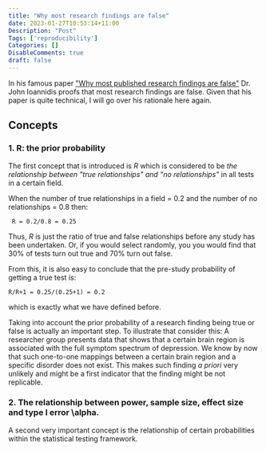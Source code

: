 ```yaml
---
title: "Why most research findings are false"
date: 2023-01-27T10:53:14+11:00
Description: "Post"
Tags: ['reproducibility']
Categories: []
DisableComments: true
draft: false
---
```


In his famous paper ["Why most published research findings are false"](https://journals.plos.org/plosmedicine/article?id=10.1371/journal.pmed.0020124) Dr. John Ioannidis proofs that most research findings are false. Given that his paper is quite technical, I will go over his rationale here again.

## Concepts

### 1. R: the prior probability

The first concept that is introduced is *R* which is considered to be *the relationship between "true relationships" and "no relationships"* in all tests in a certain field.

When the number of true relationships in a field = 0.2 and the number of no relationships = 0.8 then:

```
 R = 0.2/0.8 = 0.25
```

Thus, *R* is just the ratio of true and false relationships before any study has been undertaken. Or, if you would select randomly, you you would find that 30% of tests turn out true and 70% turn out false.

From this, it is also easy to conclude that the pre-study probability of getting a true test is:

```
R/R+1 = 0.25/(0.25+1) = 0.2 
```

which is exactly what we have defined before.

Taking into account the prior probability of a research finding being true or false is actually an important step. To illustrate that consider this:  A researcher group presents data that shows that a certain brain region is associated with the full symptom spectrum of depression. We know by now that such one-to-one mappings between a certain brain region and a specific disorder does not exist. This makes such finding *a priori* very unlikely and might be a first indicator that the finding might be not replicable. 

### 2. The relationship between power, sample size, effect size and type I error \alpha.

A second very important concept is the relationship of certain probabilities within the statistical testing framework.

